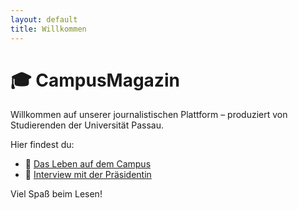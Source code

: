 ```yaml
---
layout: default
title: Willkommen
---
```


# 🎓 CampusMagazin

Willkommen auf unserer journalistischen Plattform – produziert von Studierenden der Universität Passau.

Hier findest du:

- 📖 [Das Leben auf dem Campus](reportage-campusleben.md)
- 🎤 [Interview mit der Präsidentin](interview-praesidentin.md)

Viel Spaß beim Lesen!
